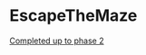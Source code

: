# EscapeTheMaze
[Completed up to phase 2](https://www.reddit.com/r/dailyprogrammer/comments/4vrb8n/weekly_25_escape_the_trolls/)
